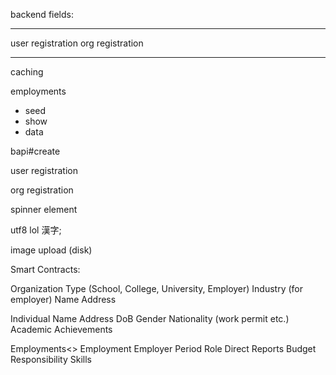backend fields:

---

user registration
org registration

---

caching

employments
- seed
- show
- data

bapi#create

user registration

org registration

spinner element

utf8 lol
漢字;

image upload (disk)








Smart Contracts:

Organization
  Type (School, College, University, Employer)
  Industry (for employer)
  Name
  Address

Individual
  Name
  Address
  DoB
  Gender
  Nationality (work permit etc.)
  Academic Achievements

  Employments<>
  Employment
    Employer
    Period
    Role
    Direct Reports
    Budget Responsibility
    Skills

